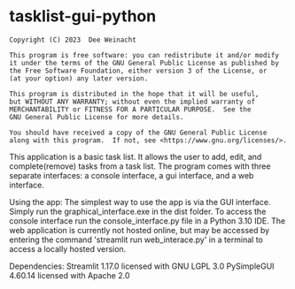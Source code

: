 # tasklist-gui-python
    Copyright (C) 2023  Dee Weinacht

    This program is free software: you can redistribute it and/or modify
    it under the terms of the GNU General Public License as published by
    the Free Software Foundation, either version 3 of the License, or
    (at your option) any later version.

    This program is distributed in the hope that it will be useful,
    but WITHOUT ANY WARRANTY; without even the implied warranty of
    MERCHANTABILITY or FITNESS FOR A PARTICULAR PURPOSE.  See the
    GNU General Public License for more details.

    You should have received a copy of the GNU General Public License
    along with this program.  If not, see <https://www.gnu.org/licenses/>.

This application is a basic task list. 
It allows the user to add, edit, and complete(remove) tasks from a task list. 
The program comes with three separate interfaces: a console interface, a gui interface, and a web interface.

Using the app:
The simplest way to use the app is via the GUI interface. Simply run the graphical_interface.exe in the dist folder.
To access the console interface run the console_interface.py file in a Python 3.10 IDE.
The web application is currently not hosted online, but may be accessed by entering the command 'streamlit run web_interace.py'
in a terminal to access a locally hosted version.

Dependencies:
    Streamlit 1.17.0 licensed with GNU LGPL 3.0
    PySimpleGUI 4.60.14 licensed with Apache 2.0
